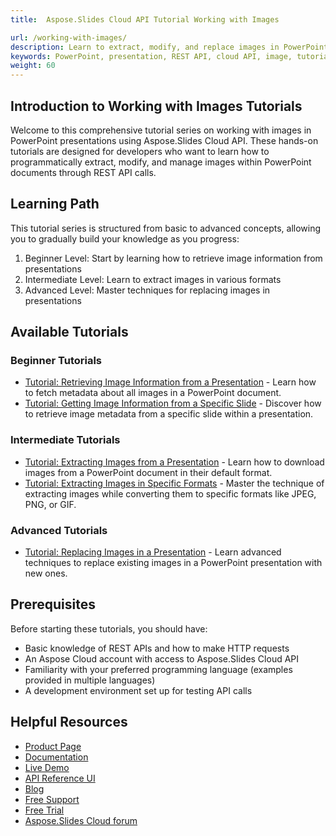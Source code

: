 ```yaml
---
title:  Aspose.Slides Cloud API Tutorial Working with Images

url: /working-with-images/
description: Learn to extract, modify, and replace images in PowerPoint presentations using Aspose.Slides Cloud API with step-by-step REST API tutorials.
keywords: PowerPoint, presentation, REST API, cloud API, image, tutorial
weight: 60
---
```


## Introduction to Working with Images Tutorials

Welcome to this comprehensive tutorial series on working with images in PowerPoint presentations using Aspose.Slides Cloud API. These hands-on tutorials are designed for developers who want to learn how to programmatically extract, modify, and manage images within PowerPoint documents through REST API calls.

## Learning Path

This tutorial series is structured from basic to advanced concepts, allowing you to gradually build your knowledge as you progress:

1. Beginner Level: Start by learning how to retrieve image information from presentations
2. Intermediate Level: Learn to extract images in various formats
3. Advanced Level: Master techniques for replacing images in presentations

## Available Tutorials

### Beginner Tutorials

- [Tutorial: Retrieving Image Information from a Presentation](/working-with-images/get-presentation-images/) - Learn how to fetch metadata about all images in a PowerPoint document.
- [Tutorial: Getting Image Information from a Specific Slide](/working-with-images/get-slide-images/) - Discover how to retrieve image metadata from a specific slide within a presentation.

### Intermediate Tutorials

- [Tutorial: Extracting Images from a Presentation](/working-with-images/extract-images/) - Learn how to download images from a PowerPoint document in their default format.
- [Tutorial: Extracting Images in Specific Formats](/working-with-images/extract-images-format/) - Master the technique of extracting images while converting them to specific formats like JPEG, PNG, or GIF.

### Advanced Tutorials

- [Tutorial: Replacing Images in a Presentation](/working-with-images/replace-image/) - Learn advanced techniques to replace existing images in a PowerPoint presentation with new ones.

## Prerequisites

Before starting these tutorials, you should have:

- Basic knowledge of REST APIs and how to make HTTP requests
- An Aspose Cloud account with access to Aspose.Slides Cloud API
- Familiarity with your preferred programming language (examples provided in multiple languages)
- A development environment set up for testing API calls

## Helpful Resources

- [Product Page](https://products.aspose.cloud/slides/)
- [Documentation](https://docs.aspose.cloud/slides/)
- [Live Demo](https://products.aspose.app/slides/family)
- [API Reference UI](https://reference.aspose.cloud/slides/)
- [Blog](https://blog.aspose.cloud/category/slides/)
- [Free Support](https://forum.aspose.cloud/c/slides/15)
- [Free Trial](https://dashboard.aspose.cloud/#/apps)
- [Aspose.Slides Cloud forum](https://forum.aspose.cloud/c/slides/15)